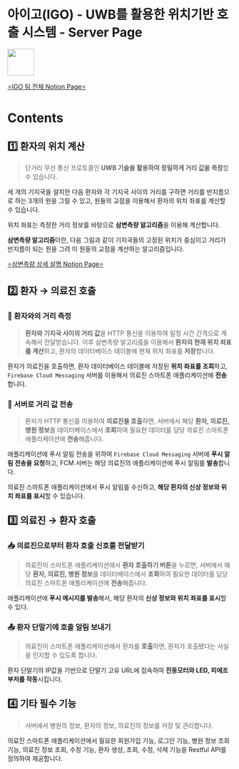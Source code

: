 # 아이고(IGO) - UWB를 활용한 위치기반 호출 시스템 - Server Page

<img src="https://user-images.githubusercontent.com/49744558/230747438-2a7289f7-abd9-462d-b58b-c35fb11fa0e9.png" width=60 height=60> 

[⭐️IGO 팀 전체 Notion Page⭐️](https://www.notion.so/IGO-UWB-e0a47b1eebb7448db78db0fefc6d49e6?pvs=4)

# **Contents**

## 1️⃣ **환자의 위치 계산**

> 단거리 무선 통신 프로토콜인 **UWB 기술을 활용하여 정밀하게 거리 값을 측정**할 수 있습니다.

세 개의 기지국을 설치한 다음 환자와 각 기지국 사이의 거리를 구하면 거리를 반지름으로 하는 3개의 원을 그릴 수 있고, 원들의 교점을 이용해서 환자의 위치 좌표를 계산할 수 있습니다.

위치 좌표는 측정한 거리 정보를 바탕으로 **삼변측량 알고리즘**을 이용해 계산합니다.

**삼변측량 알고리즘**이란, 다음 그림과 같이 기지국들의 고정된 위치가 중심이고 거리가 반지름이 되는 원을 그려 이 원들의 교점을 계산하는 알고리즘입니다.

[⭐️삼변측량 상세 설명 Notion Page⭐️](https://www.notion.so/4bf6700f7c95416b89e76c21370329eb?pvs=4)

## 2️⃣ **환자 → 의료진 호출**

### 📐 환자와의 거리 측정

> **환자와 기지국 사이의 거리 값**을 HTTP 통신을 이용하여 일정 시간 간격으로 계속해서 전달받습니다. 
이후 삼변측량 알고리즘을 이용해서 **환자의 현재 위치 좌표를 계산**하고, 환자의 데이터베이스 테이블에 현재 위치 좌표를 **저장**합니다.

환자가 의료진을 호출하면, 환자 데이터베이스 테이블에 저장된 **위치 좌표를 조회**하고, `Firebase Cloud Messaging` 서버를 이용해서 의료진 스마트폰 애플리케이션에 **전송**합니다.

### 📩 서버로 거리 값 전송

> 환자가 HTTP 통신를 이용하여 **의료진을 호출**하면,
서버에서 해당 **환자, 의료진, 병원 정보**를 데이터베이스에서 **조회**하여 필요한 데이터를 담당 의료진 스마트폰 애플리케이션에 **전송**해줍니다.

애플리케이션에 푸시 알림 전송을 위하여 `Firebase Cloud Messaging` 서버에 **푸시 알림 전송을 요청**하고, FCM 서버는 해당 의료진의 애플리케이션에 푸시 알림를 **발송**합니다. 

의료진 스마트폰 애플리케이션에서 푸시 알림를 수신하고, **해당 환자의 신상 정보와 위치 좌표를 표시**할 수 있습니다.

## 3️⃣ **의료진 → 환자 호출**

### 📥 **의료진으로부터 환자 호출 신호를 전달받기**

> 의료진이 스마트폰 애플리케이션에서 **환자 호출하기 버튼**을 누르면, 
서버에서 해당 **환자, 의료진, 병원 정보**를 데이터베이스에서 **조회**하여 필요한 데이터를 담당 의료진 스마트폰 애플리케이션에 **전송**해줍니다. 

애플리케이션에 **푸시 메시지를 발송**해서, 해당 환자의 **신상 정보와 위치 좌표를 표시**할 수 있다.

### 📤 **환자 단말기에 호출 알림 보내기**

> 의료진이 스마트폰 애플리케이션에서 환자를 **호출**하면, 환자가 호출됐다는 사실을 인지할 수 있도록 합니다. 

환자 단말기의 IP값을 기반으로 단말기 고유 URL에 접속하여 **진동모터와 LED, 피에조 부저를 작동**시킵니다.

## 4️⃣ **기타 필수 기능**

> 서버에서 병원의 정보, 환자의 정보, 의료진의 정보를 저장 및 관리합니다.

의료진 스마트폰 애플리케이션에서 필요한 회원가입 기능, 로그인 기능, 병원 정보 조회 기능, 의료진 정보 조회, 수정 기능, 환자 생성, 조회, 수정, 삭제 기능을 Restful API를 정의하여 제공합니다.
